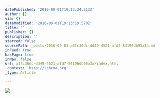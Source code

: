 ```yaml
---
datePublished: '2016-09-01T19:13:34.513Z'
author: []
via: {}
dateModified: '2016-09-01T19:13:19.570Z'
title: ''
publisher: {}
description: ''
starred: false
sourcePath: _posts/2016-09-01-a3fc36dc-dd49-4521-afd7-84196db95a3a.md
inFeed: true
hasPage: true
inNav: false
url: a3fc36dc-dd49-4521-afd7-84196db95a3a/index.html
_context: 'http://schema.org'
_type: Article

---
```

![](https://the-grid-user-content.s3-us-west-2.amazonaws.com/b3c48dcf-cd06-4de9-a1bd-6633896ee1c8.jpg)